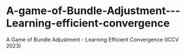 # A-game-of-Bundle-Adjustment---Learning-efficient-convergence
A Game of Bundle Adjustment - Learning Efficient Convergence (ICCV 2023)
